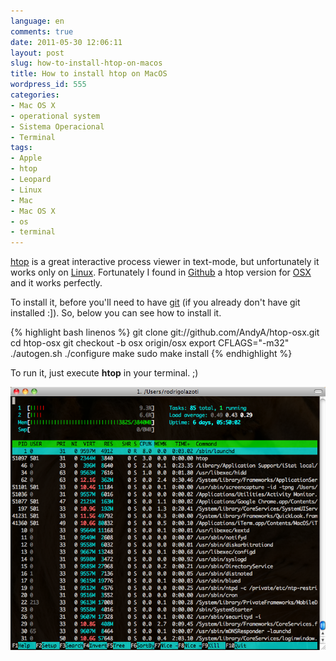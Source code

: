 ```yaml
---
language: en
comments: true
date: 2011-05-30 12:06:11
layout: post
slug: how-to-install-htop-on-macos
title: How to install htop on MacOS
wordpress_id: 555
categories:
- Mac OS X
- operational system
- Sistema Operacional
- Terminal
tags:
- Apple
- htop
- Leopard
- Linux
- Mac
- Mac OS X
- os
- terminal
---
```


[htop](http://htop.sourceforge.net/) is a great interactive process viewer in text-mode, but unfortunately it works only on [Linux](http://wikipedia.org/wiki/Linux).
Fortunately I found in [Github](http://github.com) a htop version for [OSX](http://www.apple.com/br/macosx/) and it works perfectly.

To install it, before you'll need to have [git](http://git-scm.com/) (if you already don't have git installed :]).
So, below you can see how to install it.

{% highlight bash linenos %}
git clone git://github.com/AndyA/htop-osx.git
cd htop-osx
git checkout -b osx origin/osx
export CFLAGS="-m32"
./autogen.sh
./configure
make
sudo make install
{% endhighlight %}

To run it, just execute **htop** in your terminal. ;)

![](/images/2011/05/Screen-shot-2011-05-28-at-1.09.54-AM.png)